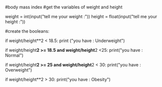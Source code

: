 #body mass index
#get the variables of weight and height

weight = int(input("tell me your weight :"))
height = float(input("tell me your height :"))

#create the booleans:

if weight/height**2 < 18.5:
    print ("you have : Underweight")

if weight/height**2 >= 18.5 and weight/height**2 <25:
    print("you have : Normal")

if weight/height**2 >= 25 and weight/height**2 < 30:
    print("you have : Overweight") 

if weight/height**2 > 30:
    print("you have : Obesity")    

